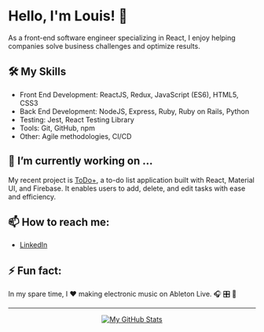 # Hello, I'm Louis! 👋

As a front-end software engineer specializing in React, I enjoy helping companies solve business challenges and optimize results.

## 🛠️ My Skills

- Front End Development: ReactJS, Redux, JavaScript (ES6), HTML5, CSS3
- Back End Development: NodeJS, Express, Ruby, Ruby on Rails, Python
- Testing: Jest, React Testing Library
- Tools: Git, GitHub, npm
- Other: Agile methodologies, CI/CD

## 🔭 I’m currently working on ...

My recent project is [ToDo+](https://viewsdevelop.github.io/to-do-plus/), a to-do list application built with React, Material UI, and Firebase. It enables users to add, delete, and edit tasks with ease and efficiency.

## 📫 How to reach me:

- [LinkedIn](https://www.linkedin.com/in/lmmedina/)

## ⚡ Fun fact:

In my spare time, I ❤️ making electronic music on Ableton Live. 🎧 🎛️ 📀 

---

<div align="center">

[![My GitHub Stats](https://github-readme-stats.vercel.app/api?username=viewsdevelop&show_icons=true&theme=tokyonight)](https://github.com/anuraghazra/github-readme-stats)

</div>
